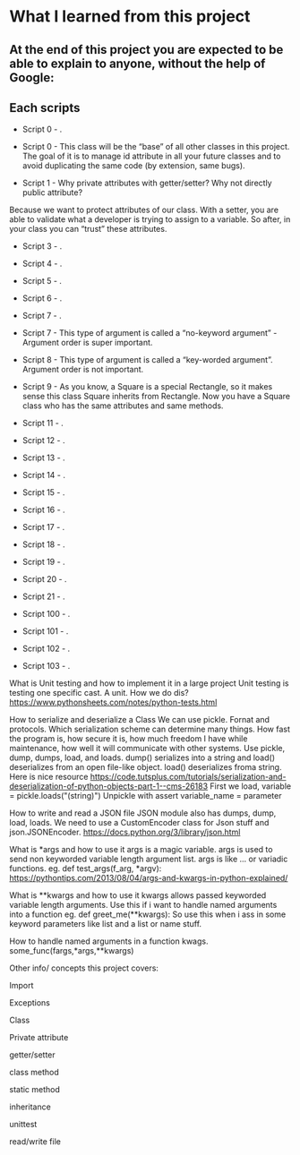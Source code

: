 # What I learned from this project  
At the end of this project you are expected to be able to explain to anyone, without the help of Google:  
---   

## Each scripts   
* Script 0 - .    
* Script 0 - This class will be the “base” of all other classes in this project. The goal of it is to manage id attribute in all your future classes and to avoid duplicating the same code (by extension, same bugs).


* Script 1 - Why private attributes with getter/setter? Why not directly public attribute?

Because we want to protect attributes of our class. With a setter, you are able to validate what a developer is trying to assign to a variable. So after, in your class you can “trust” these attributes.


* Script 3 - .  
* Script 4 - .  
* Script 5 - .  
* Script 6 - .  
* Script 7 - .  
* Script 7 - This type of argument is called a “no-keyword argument” - Argument order is super important.


* Script 8 - This type of argument is called a “key-worded argument”. Argument order is not important.


* Script 9 - As you know, a Square is a special Rectangle, so it makes sense this class Square inherits from Rectangle. Now you have a Square class who has the same attributes and same methods.


* Script 11 - .  
* Script 12 - .  
* Script 13 - .  
* Script 14 - .  
* Script 15 - .  
* Script 16 - .  
* Script 17 - .  
* Script 18 - .  
* Script 19 - .  
* Script 20 - .  
* Script 21 - .  
* Script 100 - .    
* Script 101 - .    
* Script 102 - .    
* Script 103 - .    








What is Unit testing and how to implement it in a large project
Unit testing is testing one specific cast. A unit. How we do dis?
https://www.pythonsheets.com/notes/python-tests.html



How to serialize and deserialize a Class
We can use pickle. Fornat and protocols. Which serialization scheme can
determine many things.
How fast the program is, how secure it is, how much freedom I have while
maintenance, how well it will communicate with other systems.
Use pickle, dump, dumps, load, and loads. 
dump() serializes into a string and load() deserializes from an open file-like
object. 
load() deserializes froma string.
Here is nice resource
https://code.tutsplus.com/tutorials/serialization-and-deserialization-of-python-objects-part-1--cms-26183
First we load,
variable = pickle.loads("(string)")
Unpickle with assert variable\_name = parameter


How to write and read a JSON file
JSON module also has dumps, dump, load, loads. 
We need to use a CustomEncoder class for Json stuff and json.JSONEncoder.
https://docs.python.org/3/library/json.html


What is \*args and how to use it
args is a magic variable. args is used to send non keyworded variable length
argument list.
args is like ... or variadic functions. eg.
def test\_args(f\_arg, \*argv):
https://pythontips.com/2013/08/04/args-and-kwargs-in-python-explained/


What is \*\*kwargs and how to use it
kwargs allows passed keyworded variable length arguments. Use this if i want to
handle named arguments into a function
eg. 
def greet\_me(\*\*kwargs):
So use this when i ass in some keyword parameters like list and a list or name
stuff.


How to handle named arguments in a function
kwags. 
some\_func(fargs,\*args,\*\*kwargs)









Other info/ concepts this project covers:

Import

Exceptions

Class

Private attribute

getter/setter

class method

static method

inheritance

unittest

read/write file
